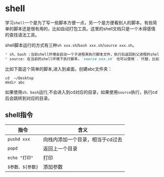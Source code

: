 # shell
学习`shell`一个是为了写一些脚本方便一点，另一个是方便看别人的脚本。有些简单的脚本还是很有用的，比如自动打包工具。这里的shell文档只是一个木得感情的查找语法工具。

shell脚本运行的方式有三种`sh xxx.sh`/`bash xxx.sh`/`source xxx.sh`。
```markdown
* sh、bash :当前shell环境会启动一个子进程来执行脚本文件，执行后返回到父进程的shell环境
* source: 在当前的shell环境下执行脚本，`source xxx.sh` 也可以使用`.`代替，比如`. xxx.sh`
```

比如下面这个简单的脚本,进入到桌面，创建abc文件夹：
```shell
cd  ~/Desktop
mkdir abc
```
如果使用`sh、bash`运行,不会进入到cd对应的目录，如果使用`source`执行，执行cd后会跳转到对应的目录。

## shell指令

指令 | 含义
------- | -------
`pushd xxx` | 向栈内添加一个目录，相当于cd过去
`popd` | 返回上一个目录
`echo "打印"` | 打印
`$参数、${参数}` | 添加参数